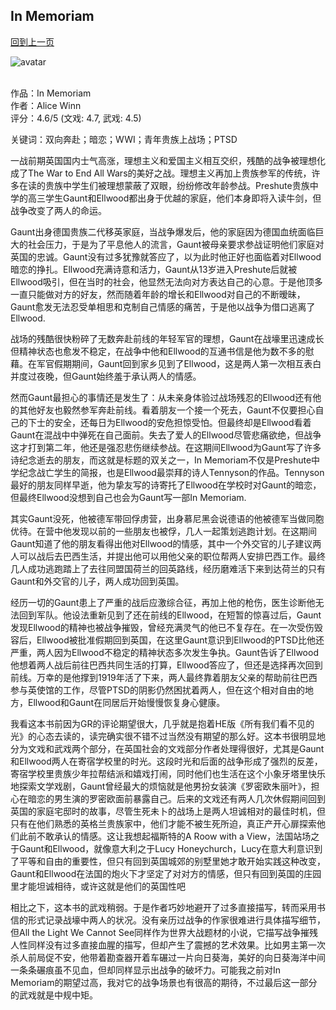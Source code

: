 ## In Memoriam
[回到上一页](https://boheme13.github.io/Reviews/)  &nbsp;&nbsp;

![avatar](https://i0.wp.com/www.buzzmag.co.uk/wp-content/uploads/2023/03/Alice-Winn-Featured-Image.png?fit=1200%2C900&ssl=1)
<br>
<br>

作品：In Memoriam<br>
作者：Alice Winn<br>
评分：4.6/5 (文戏: 4.7, 武戏: 4.5)<br>

关键词：双向奔赴；暗恋；WWI；青年贵族上战场；PTSD

一战前期英国国内士气高涨，理想主义和爱国主义相互交织，残酷的战争被理想化成了The War to End All Wars的美好之战。理想主义再加上贵族参军的传统，许多在读的贵族中学生们被理想蒙蔽了双眼，纷纷修改年龄参战。Preshute贵族中学的高三学生Gaunt和Ellwood都出身于优越的家庭，他们本身即将入读牛剑，但战争改变了两人的命运。

Gaunt出身德国贵族二代移英家庭，当战争爆发后，他的家庭因为德国血统面临巨大的社会压力，于是为了平息他人的流言，Gaunt被母亲要求参战证明他们家庭对英国的忠诚。Gaunt没有过多犹豫就答应了，以为此时他正好也面临着对Ellwood暗恋的挣扎。Ellwood充满诗意和活力，Gaunt从13岁进入Preshute后就被Ellwood吸引，但在当时的社会，他显然无法向对方表达自己的心意。于是他顶多一直只能做对方的好友，然而随着年龄的增长和Ellwood对自己的不断暧昧，Gaunt愈发无法忍受单相思和克制自己情感的痛苦，于是他以战争为借口逃离了Ellwood. 

战场的残酷很快粉碎了无数奔赴前线的年轻军官的理想，Gaunt在战壕里迅速成长但精神状态也愈发不稳定，在战争中他和Ellwood的互通书信是他为数不多的慰藉。在军官假期期间，Gaunt回到家乡见到了Ellwood，这是两人第一次相互表白并度过夜晚，但Gaunt始终羞于承认两人的情感。

然而Gaunt最担心的事情还是发生了：从未亲身体验过战场残忍的Ellwood还有他的其他好友也毅然参军奔赴前线。看着朋友一个接一个死去，Gaunt不仅要担心自己的下士的安全，还每日为Ellwood的安危担惊受怕。但最终却是Ellwood看着Gaunt在混战中中弹死在自己面前。失去了爱人的Ellwood尽管悲痛欲绝，但战争这才打到第二年，他还是强忍悲伤继续参战。在这期间Ellwood为Gaunt写了许多诗纪念逝去的朋友，而这就是标题的双关之一，In Memoriam不仅是Preshute中学纪念战亡学生的简报，也是Ellwood最崇拜的诗人Tennyson的作品。Tennyson最好的朋友同样早逝，他为挚友写的诗寄托了Ellwood在学校时对Gaunt的暗恋，但最终Ellwood没想到自己也会为Gaunt写一部In Memoriam. 

其实Gaunt没死，他被德军带回俘虏营，出身慕尼黑会说德语的他被德军当做同胞优待。在营中他发现以前的一些朋友也被俘，几人一起策划逃跑计划。在这期间Gaunt知道了他的朋友看得出他对Ellwood的情感，其中一个外交官的儿子建议两人可以战后去巴西生活，并提出他可以用他父亲的职位帮两人安排巴西工作。最终几人成功逃跑踏上了去往同盟国荷兰的回英路线，经历磨难活下来到达荷兰的只有Gaunt和外交官的儿子，两人成功回到英国。

经历一切的Gaunt患上了严重的战后应激综合征，再加上他的枪伤，医生诊断他无法回到军队。他设法重新见到了还在前线的Ellwood，在短暂的惊喜过后，Gaunt发现Ellwood的精神也被战争摧毁，曾经充满灵气的他已不复存在。在一次受伤毁容后，Ellwood被批准假期回到英国，在这里Gaunt意识到Ellwood的PTSD比他还严重，两人因为Ellwood不稳定的精神状态多次发生争执。Gaunt告诉了Ellwood他想着两人战后前往巴西共同生活的打算，Ellwood答应了，但还是选择再次回到前线。万幸的是他撑到1919年活了下来，两人最终靠着朋友父亲的帮助前往巴西参与英使馆的工作，尽管PTSD的阴影仍然困扰着两人，但在这个相对自由的地方，Ellwood和Gaunt在同居后开始慢慢恢复身心健康。

我看这本书前因为GR的评论期望很大，几乎就是抱着HE版《所有我们看不见的光》的心态去读的，读完确实很不错不过当然没有期望的那么好。这本书很明显地分为文戏和武戏两个部分，在英国社会的文戏部分作者处理得很好，尤其是Gaunt和Ellwood两人在寄宿学校里的时光。这段时光和后面的战争形成了强烈的反差，寄宿学校里贵族少年拉帮结派和嬉戏打闹，同时他们也生活在这个小象牙塔里快乐地探索文学戏剧，Gaunt曾经最大的烦恼就是他男扮女装演《罗密欧朱丽叶》，担心在暗恋的男生演的罗密欧面前暴露自己。后来的文戏还有两人几次休假期间回到英国的家庭宅邸时的故事，尽管生死未卜的战场上是两人坦诚相对的最佳时机，但只有在他们熟悉的英格兰贵族家中，他们才能不被生死所迫，真正产开心扉探索他们此前不敢承认的情感。这让我想起福斯特的A Roow with a View，法国站场之于Gaunt和Ellwood，就像意大利之于Lucy Honeychurch，Lucy在意大利意识到了平等和自由的重要性，但只有回到英国城郊的别墅里她才敢开始实践这种改变，Gaunt和Ellwood在法国的炮火下才坚定了对对方的情感，但只有回到英国的庄园里才能坦诚相待，或许这就是他们的英国性吧

相比之下，这本书的武戏稍弱。于是作者巧妙地避开了过多直接描写，转而采用书信的形式记录战壕中两人的状况。没有亲历过战争的作家很难进行具体描写细节，但All the Light We Cannot See同样作为世界大战题材的小说，它描写战争摧残人性同样没有过多直接血腥的描写，但却产生了震撼的艺术效果。比如男主第一次杀人前局促不安，他带着勘查器开着车碾过一片向日葵海，美好的向日葵海洋中间一条条碾痕虽不见血，但却同样显示出战争的破坏力。可能我之前对In Memoriam的期望过高，我对它的战争场景也有很高的期待，不过最后这一部分的武戏就是中规中矩。